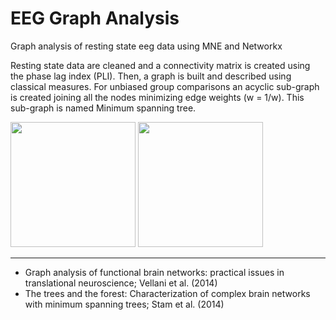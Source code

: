 # EEG Graph Analysis
Graph analysis of resting state eeg data using MNE and Networkx

Resting state data are cleaned and a connectivity matrix is created using the phase lag index (PLI).
Then, a graph is built and described using classical measures. For unbiased group comparisons an acyclic sub-graph is created joining all the nodes minimizing edge weights (w = 1/w). This sub-graph is named Minimum spanning tree.



<img src="https://raw.githubusercontent.com/Davi93/EegGraphAnalysis/master/images/sbj_1.png" height="200" width="200">
<img src="https://raw.githubusercontent.com/Davi93/EegGraphAnalysis/master/images/sbj_2.png" height="200" width="200">


-----
- Graph analysis of functional brain networks: practical issues in translational neuroscience; Vellani et al. (2014)
- The trees and the forest: Characterization of complex brain networks with minimum spanning trees; Stam et al. (2014)
